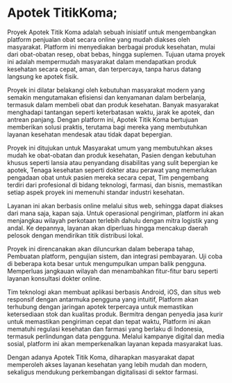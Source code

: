 # Apotek TitikKoma;
Proyek Apotek Titik Koma adalah sebuah inisiatif untuk mengembangkan platform penjualan obat secara online yang mudah diakses oleh masyarakat. Platform ini menyediakan berbagai produk kesehatan, mulai dari obat-obatan resep, obat bebas, hingga suplemen. Tujuan utama proyek ini adalah mempermudah masyarakat dalam mendapatkan produk kesehatan secara cepat, aman, dan terpercaya, tanpa harus datang langsung ke apotek fisik.

Proyek ini dilatar belakangi oleh kebutuhan masyarakat modern yang semakin mengutamakan efisiensi dan kenyamanan dalam berbelanja, termasuk dalam membeli obat dan produk kesehatan. Banyak masyarakat menghadapi tantangan seperti keterbatasan waktu, jarak ke apotek, dan antrean panjang. Dengan platform ini, Apotek Titik Koma bertujuan memberikan solusi praktis, terutama bagi mereka yang membutuhkan layanan kesehatan mendesak atau tidak dapat bepergian.

Proyek ini ditujukan untuk Masyarakat umum yang membutuhkan akses mudah ke obat-obatan dan produk kesehatan, Pasien dengan kebutuhan khusus seperti lansia atau penyandang disabilitas yang sulit bepergian ke apotek, Tenaga kesehatan seperti dokter atau perawat yang memerlukan pengadaan obat untuk pasien mereka secara cepat, Tim pengembang terdiri dari profesional di bidang teknologi, farmasi, dan bisnis, memastikan setiap aspek proyek ini memenuhi standar industri kesehatan.

Layanan ini akan berbasis online melalui situs web, sehingga dapat diakses dari mana saja, kapan saja. Untuk operasional pengiriman, platform ini akan menjangkau wilayah perkotaan terlebih dahulu dengan mitra logistik yang andal. Ke depannya, layanan akan diperluas hingga mencakup daerah pelosok dengan mendirikan titik distribusi lokal.

Proyek ini direncanakan akan diluncurkan dalam beberapa tahap, Pembuatan platform, pengujian sistem, dan integrasi pembayaran. Uji coba di beberapa kota besar untuk mengumpulkan umpan balik pengguna. Memperluas jangkauan wilayah dan menambahkan fitur-fitur baru seperti layanan konsultasi dokter online.

Tim teknologi akan membuat aplikasi berbasis Android, iOS, dan situs web responsif dengan antarmuka pengguna yang intuitif, Platform akan terhubung dengan jaringan apotek terpercaya untuk memastikan ketersediaan stok dan kualitas produk. Bermitra dengan penyedia jasa kurir untuk memastikan pengiriman cepat dan tepat waktu, Platform ini akan mematuhi regulasi kesehatan dan farmasi yang berlaku di Indonesia, termasuk perlindungan data pengguna. Melalui kampanye digital dan media sosial, platform ini akan memperkenalkan layanan kepada masyarakat luas. 

Dengan adanya Apotek Titik Koma, diharapkan masyarakat dapat memperoleh akses layanan kesehatan yang lebih mudah dan modern, sekaligus mendukung perkembangan digitalisasi di sektor farmasi.



